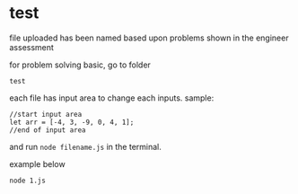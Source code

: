 # test
file uploaded has been named based upon problems shown in the engineer assessment

for problem solving basic, go to folder
```
test
```
each file has input area to change each inputs.
sample:
```
//start input area
let arr = [-4, 3, -9, 0, 4, 1];
//end of input area
```


and run `node filename.js` in the terminal.

example below
```
node 1.js
```
